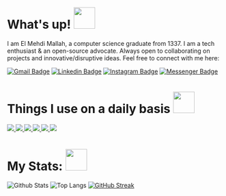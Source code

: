 # What's up! <img src="https://github.com/TheDudeThatCode/TheDudeThatCode/blob/master/Assets/headbang.gif" width="50" />
I am El Mehdi Mallah, a computer science graduate from 1337. I am a tech enthusiast & an open-source advocate. Always open to collaborating on projects and innovative/disruptive ideas. Feel free to connect with me here:

[![Gmail Badge](https://img.shields.io/badge/elmehdimallah@gmail.com-elmehdimallah?style=for-the-badge&logo=Gmail&logoColor=white&color=red)](mailto:elmehdimallah@gmail.com "Connect via Email") [![Linkedin Badge](https://img.shields.io/badge/mallah%20el%20mehdi-elmehdimallah?style=for-the-badge&logo=Linkedin&logoColor=white&color=blue)](https://www.linkedin.com/in/mallah-elmehdi/ "Connect via LinkedIn") [![Instagram Badge](https://img.shields.io/badge/mallah_el_mehdi-elmehdimallah?style=for-the-badge&logo=Instagram&logoColor=white&color=purple)](https://www.instagram.com/mallah_el_mehdi/ "Connect on Instagram") [![Messenger Badge](https://img.shields.io/badge/mallahelmehdi-elmehdimallah?style=for-the-badge&logo=Messenger&logoColor=white&color=blue)](https://m.me/mallahelmehdi "Connect on Facebook")



# Things I use on a daily basis <img src="https://github.com/TheDudeThatCode/TheDudeThatCode/blob/master/Assets/Developer.gif" width="50" />

<p align="left">  

  <a href="https://github.com/harish-sethuraman/readme-components">
    <img  src="https://readme-components.vercel.app/api?component=logo&fill=black&logo=react&animation=spin&svgfill=15d8fe">  
  </a>

  <a href="https://github.com/harish-sethuraman/readme-components">
    <img  src="https://readme-components.vercel.app/api?component=logo&fill=black&logo=javascript&svgfill=E9F612">
  </a>

  <a href="https://github.com/harish-sethuraman/readme-components">
    <img  src="https://readme-components.vercel.app/api?component=logo&fill=black&logo=node.js&svgfill=659b60">
  </a>

  <a href="https://github.com/harish-sethuraman/readme-components">
    <img src="https://readme-components.vercel.app/api?component=logo&fill=black&logo=redux&svgfill=df5c43">  
  </a>

  <a href="https://github.com/harish-sethuraman/readme-components">
    <img src="https://readme-components.vercel.app/api?component=logo&fill=black&logo=docker&svgfill=2d79c7">
  </a>
  
   <a href="https://github.com/harish-sethuraman/readme-components">
    <img src="https://readme-components.vercel.app/api?component=logo&fill=black&logo=Mongodb&svgfill=659b60">
  </a>
</p>

# My Stats: <img src="https://github.com/TheDudeThatCode/TheDudeThatCode/blob/master/Assets/Rocket.gif" width="50" />

![Github Stats](https://github-readme-stats.vercel.app/api?username=mallah-elmehdi&show_icons=true&title_color=ffc857&icon_color=8ac926&text_color=daf7dc&bg_color=151515&hide=issues&count_private=true&include_all_commits=true)
![Top Langs](https://github-readme-stats.vercel.app/api/top-langs/?username=mallah-elmehdi&layout=compact&text_color=daf7dc&bg_color=151515&hide=css,html,php,pug)
[![GitHub Streak](https://github-readme-streak-stats.herokuapp.com/?user=mallah-elmehdi&theme=dark)](https://git.io/streak-stats)

